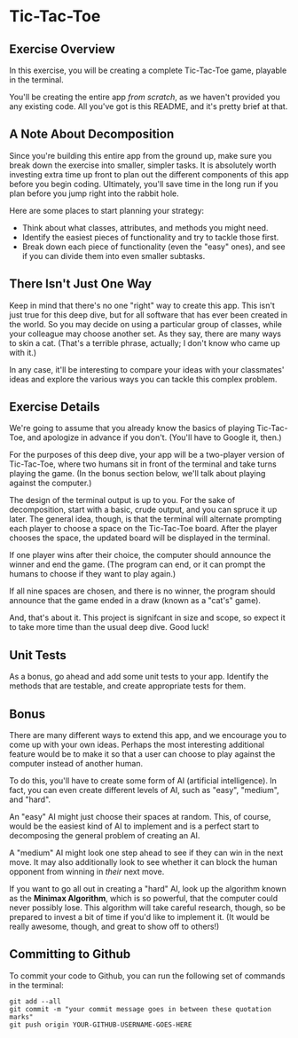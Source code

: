 # Tic-Tac-Toe

## Exercise Overview

In this exercise, you will be creating a complete Tic-Tac-Toe game, playable in the terminal.

You'll be creating the entire app *from scratch*, as we haven't provided you any existing code. All you've got is this README, and it's pretty brief at that.

## A Note About Decomposition

Since you're building this entire app from the ground up, make sure you break down the exercise into smaller, simpler tasks. It is absolutely worth investing extra time up front to plan out the different components of this app before you begin coding. Ultimately, you'll save time in the long run if you plan before you jump right into the rabbit hole.

Here are some places to start planning your strategy:

* Think about what classes, attributes, and methods you might need.
* Identify the easiest pieces of functionality and try to tackle those first. 
* Break down each piece of functionality (even the "easy" ones), and see if you can divide them into even smaller subtasks.

## There Isn't Just One Way

Keep in mind that there's no one "right" way to create this app. This isn't just true for this deep dive, but for all software that has ever been created in the world. So you may decide on using a particular group of classes, while your colleague may choose another set. As they say, there are many ways to skin a cat. (That's a terrible phrase, actually; I don't know who came up with it.) 

In any case, it'll be interesting to compare your ideas with your classmates' ideas and explore the various ways you can tackle this complex problem.

## Exercise Details

We're going to assume that you already know the basics of playing Tic-Tac-Toe, and apologize in advance if you don't. (You'll have to Google it, then.)

For the purposes of this deep dive, your app will be a two-player version of Tic-Tac-Toe, where two humans sit in front of the terminal and take turns playing the game. (In the bonus section below, we'll talk about playing against the computer.)

The design of the terminal output is up to you. For the sake of decomposition, start with a basic, crude output, and you can spruce it up later. The general idea, though, is that the terminal will alternate prompting each player to choose a space on the Tic-Tac-Toe board. After the player chooses the space, the updated board will be displayed in the terminal. 

If one player wins after their choice, the computer should announce the winner and end the game. (The program can end, or it can prompt the humans to choose if they want to play again.)

If all nine spaces are chosen, and there is no winner, the program should announce that the game ended in a draw (known as a "cat's" game).

And, that's about it. This project is signifcant in size and scope, so expect it to take more time than the usual deep dive. Good luck!

## Unit Tests

As a bonus, go ahead and add some unit tests to your app. Identify the methods that are testable, and create appropriate tests for them.

## Bonus

There are many different ways to extend this app, and we encourage you to come up with your own ideas. Perhaps the most interesting additional feature would be to make it so that a user can choose to play against the computer instead of another human. 

To do this, you'll have to create some form of AI (artificial intelligence). In fact, you can even create different levels of AI, such as "easy", "medium", and "hard".

An "easy" AI might just choose their spaces at random. This, of course, would be the easiest kind of AI to implement and is a perfect start to decomposing the general problem of creating an AI.

A "medium" AI might look one step ahead to see if they can win in the next move. It may also additionally look to see whether it can block the human opponent from winning in *their* next move.

If you want to go all out in creating a "hard" AI, look up the algorithm known as the **Minimax Algorithm**, which is so powerful, that the computer could never possibly lose. This algorithm will take careful research, though, so be prepared to invest a bit of time if you'd like to implement it. (It would be really awesome, though, and great to show off to others!)

## Committing to Github

To commit your code to Github, you can run the following set of commands in the terminal:

```
git add --all
git commit -m "your commit message goes in between these quotation marks"
git push origin YOUR-GITHUB-USERNAME-GOES-HERE
```